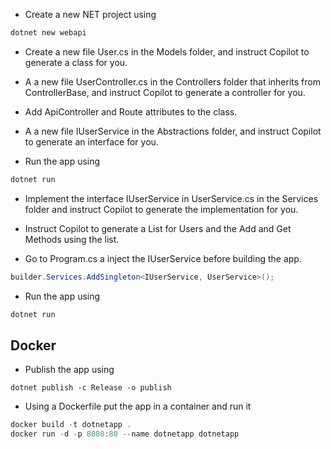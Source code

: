 - Create a new NET project using 

```  powershell
dotnet new webapi
 ```

- Create a new file User.cs in the Models folder, and instruct Copilot to generate a class for you.

- A a new file UserController.cs in the Controllers folder that inherits from ControllerBase, and instruct Copilot to generate a controller for you.
- Add ApiController and Route attributes to the class.

- A a new file IUserService in the Abstractions folder, and instruct Copilot to generate an interface for you.

- Run the app using

```  powershell
dotnet run
```

- Implement the interface IUserService in UserService.cs in the Services folder and instruct Copilot to generate the implementation for you.
- Instruct Copilot to generate a List for Users and the Add and Get Methods using the list.

- Go to Program.cs a inject the IUserService before building the app.

``` csharp
builder.Services.AddSingleton<IUserService, UserService>();
```

- Run the app using

```  powershell
dotnet run
```

## Docker
- Publish the app using
``` dotnet
dotnet publish -c Release -o publish
```
- Using a Dockerfile put the app in a container and run it

``` powershell
docker build -t dotnetapp .
docker run -d -p 8080:80 --name dotnetapp dotnetapp
```